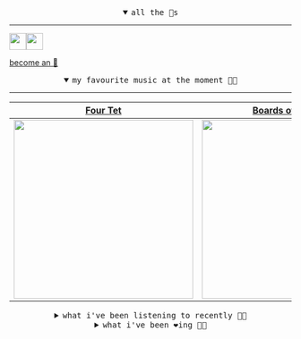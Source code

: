 <details open>

<summary align="center"><samp>all the 🥚s</samp></summary>
<hr />

<a href="https://github.com/pvinis"><img src="https://avatars.githubusercontent.com/u/100233?s=90&v=4" width="30" height="30" /><a href="https://github.com/maxPugh"><img src="https://avatars.githubusercontent.com/u/46350013?s=90&u=52a601eaa2d272b35477d096fe782ebf0a8a1f68&v=4" width="30" height="30" />

<samp><a href="https://github.com/bitttttten/bitttttten/stargazers">become an 🥚</a></samp>

</details>

<details open>

<summary align="center"><samp>my favourite music at the moment 🎵🎶</samp></summary>
<hr />

<!-- toc -->

| [Four Tet](https://open.spotify.com/artist/7Eu1txygG6nJttLHbZdQOh)                                                                                               | [Boards of Canada](https://open.spotify.com/artist/2VAvhf61GgLYmC6C8anyX1)                                                                                       | [Madlib](https://open.spotify.com/artist/5LhTec3c7dcqBvpLRWbMcf)                                                                                                 | [Aphex Twin](https://open.spotify.com/artist/6kBDZFXuLrZgHnvmPu9NsG)                                                                                             |
| ---------------------------------------------------------------------------------------------------------------------------------------------------------------- | ---------------------------------------------------------------------------------------------------------------------------------------------------------------- | ---------------------------------------------------------------------------------------------------------------------------------------------------------------- | ---------------------------------------------------------------------------------------------------------------------------------------------------------------- |
| [<img src="https://i.scdn.co/image/c68646bdcd569ea787764404081d140d55027f4f" width="320" height="auto">](https://open.spotify.com/artist/7Eu1txygG6nJttLHbZdQOh) | [<img src="https://i.scdn.co/image/c0b33a8d211600d70dcda3077d6a582da34321b0" width="320" height="auto">](https://open.spotify.com/artist/2VAvhf61GgLYmC6C8anyX1) | [<img src="https://i.scdn.co/image/e73ab683f7db79f808d05538cc4390b4e5d47804" width="320" height="auto">](https://open.spotify.com/artist/5LhTec3c7dcqBvpLRWbMcf) | [<img src="https://i.scdn.co/image/5630c4ae80c6d8cb16f021fdf5b4fc28c90420ab" width="320" height="auto">](https://open.spotify.com/artist/6kBDZFXuLrZgHnvmPu9NsG) |

<!-- tocstop -->

</details>

<details>

<summary align="center"><samp>what i've been listening to recently 🎵🎶</samp></summary>
<hr />

<!-- toc -->

| [Smile a Little Smile for Me<br />Yo La Tengo](https://open.spotify.com/track/1Lhqf7VgCPdIMA7ez8QUZs)                                                           | [Vordhosbn<br />Aphex Twin](https://open.spotify.com/track/3tWiIOPBJjgjA6PpozJqNO)                                                                              | [Is It True - Four Tet Remix<br />Tame Impala, Four Tet](https://open.spotify.com/track/5Yc2SVCeXXcDdALmmXIslb)                                                 | [Parallel 7<br />Four Tet](https://open.spotify.com/track/3LqQJYUqxRFpX3tnvIsGGh)                                                                               |
| --------------------------------------------------------------------------------------------------------------------------------------------------------------- | --------------------------------------------------------------------------------------------------------------------------------------------------------------- | --------------------------------------------------------------------------------------------------------------------------------------------------------------- | --------------------------------------------------------------------------------------------------------------------------------------------------------------- |
| [<img src="https://i.scdn.co/image/a00baadbf8101dbecbe07c605ba739f2db37be83" width="320" height="auto">](https://open.spotify.com/track/1Lhqf7VgCPdIMA7ez8QUZs) | [<img src="https://i.scdn.co/image/5630c4ae80c6d8cb16f021fdf5b4fc28c90420ab" width="320" height="auto">](https://open.spotify.com/track/3tWiIOPBJjgjA6PpozJqNO) | [<img src="https://i.scdn.co/image/f8b1f2a47a920deb20fd3daf9031b2098b956e92" width="320" height="auto">](https://open.spotify.com/track/5Yc2SVCeXXcDdALmmXIslb) | [<img src="https://i.scdn.co/image/c68646bdcd569ea787764404081d140d55027f4f" width="320" height="auto">](https://open.spotify.com/track/3LqQJYUqxRFpX3tnvIsGGh) |

<!-- tocstop -->

</details>

<details>

<summary align="center"><samp>what i've been ❤️ing 🎵🎶</samp></summary>
<hr />

<!-- toc -->

| [IZ-US<br />Aphex Twin](https://open.spotify.com/album/0ofaIVDxemaYYQipgWRYKp)                                                                                  | [Auto & Allo<br />Oneohtrix Point Never](https://open.spotify.com/album/0oGzSazidykcL5XNTEuS9z)                                                                 | [I Don’t Love Me Anymore<br />Oneohtrix Point Never](https://open.spotify.com/album/0oGzSazidykcL5XNTEuS9z)                                                     | [Anna Painting<br />Four Tet](https://open.spotify.com/album/0CTMk3XKsfG1LfmKu1KCCA)                                                                            |
| --------------------------------------------------------------------------------------------------------------------------------------------------------------- | --------------------------------------------------------------------------------------------------------------------------------------------------------------- | --------------------------------------------------------------------------------------------------------------------------------------------------------------- | --------------------------------------------------------------------------------------------------------------------------------------------------------------- |
| [<img src="https://i.scdn.co/image/ab67616d0000b273c4d5de8930bbc762a68c0bc7" width="320" height="auto">](https://open.spotify.com/album/0ofaIVDxemaYYQipgWRYKp) | [<img src="https://i.scdn.co/image/ab67616d0000b27330ceed1406b1a6c0fb7b1454" width="320" height="auto">](https://open.spotify.com/album/0oGzSazidykcL5XNTEuS9z) | [<img src="https://i.scdn.co/image/ab67616d0000b27330ceed1406b1a6c0fb7b1454" width="320" height="auto">](https://open.spotify.com/album/0oGzSazidykcL5XNTEuS9z) | [<img src="https://i.scdn.co/image/ab67616d0000b2731b8f3dd55d1078f7c5c8ef85" width="320" height="auto">](https://open.spotify.com/album/0CTMk3XKsfG1LfmKu1KCCA) |

<!-- tocstop -->

</details>
